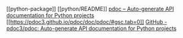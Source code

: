 [[python-package]] [[python/README]]
[pdoc – Auto-generate API documentation for Python projects](https://pdoc3.github.io/pdoc/)
[[https://pdoc3.github.io/pdoc/doc/pdoc/#gsc.tab=0]]
[GitHub - pdoc3/pdoc: Auto-generate API documentation for Python projects](https://github.com/pdoc3/pdoc)